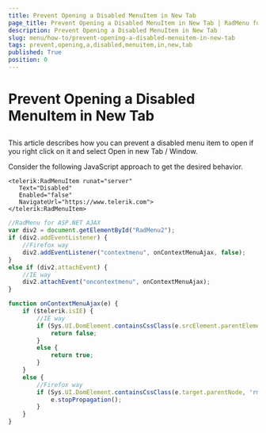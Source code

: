 ```yaml
---
title: Prevent Opening a Disabled MenuItem in New Tab
page_title: Prevent Opening a Disabled MenuItem in New Tab | RadMenu for ASP.NET AJAX Documentation
description: Prevent Opening a Disabled MenuItem in New Tab
slug: menu/how-to/prevent-opening-a-disabled-menuitem-in-new-tab
tags: prevent,opening,a,disabled,menuitem,in,new,tab
published: True
position: 0
---
```


# Prevent Opening a Disabled MenuItem in New Tab

## 

This article describes how you can prevent a disabled menu item to open if you right click on it and select Open in new Tab / Window.

Consider the following JavaScript approach to get the desired behavior.

````ASP.NET
<telerik:RadMenuItem runat="server"  
   Text="Disabled"  
   Enabled="false"  
   NavigateUrl="https://www.telerik.com">
</telerik:RadMenuItem> 
````


````JavaScript
//RadMenu for ASP.NET AJAX
var div2 = document.getElementById("RadMenu2");
if (div2.addEventListener) {
    //Firefox way
    div2.addEventListener("contextmenu", onContextMenuAjax, false);
}
else if (div2.attachEvent) {
    //IE way
    div2.attachEvent("oncontextmenu", onContextMenuAjax);
}

function onContextMenuAjax(e) {
    if ($telerik.isIE) {
        //IE way
        if (Sys.UI.DomElement.containsCssClass(e.srcElement.parentElement, 'rmDisabled')) {
            return false;
        }
        else {
            return true;
        }
    }
    else {
        //Firefox way
        if (Sys.UI.DomElement.containsCssClass(e.target.parentNode, 'rmDisabled')) {
            e.stopPropagation();
        }
    }
}
````




